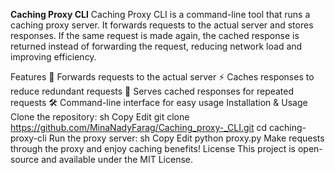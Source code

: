**Caching Proxy CLI**
Caching Proxy CLI is a command-line tool that runs a caching proxy server. It forwards requests to the actual server and stores responses. If the same request is made again, the cached response is returned instead of forwarding the request, reducing network load and improving efficiency.

Features
🚀 Forwards requests to the actual server
⚡ Caches responses to reduce redundant requests
🔄 Serves cached responses for repeated requests
🛠️ Command-line interface for easy usage
Installation & Usage
Clone the repository:
sh
Copy
Edit
git clone https://github.com/MinaNadyFarag/Caching_proxy-_CLI.git
cd caching-proxy-cli
Run the proxy server:
sh
Copy
Edit
python proxy.py
Make requests through the proxy and enjoy caching benefits!
License
This project is open-source and available under the MIT License.
